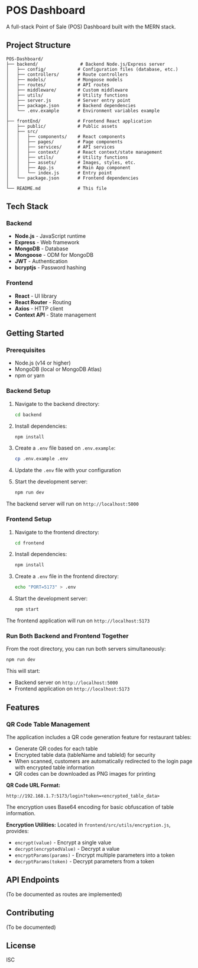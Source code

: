 # POS Dashboard

A full-stack Point of Sale (POS) Dashboard built with the MERN stack.

## Project Structure

```
POS-Dashboard/
├── backend/                # Backend Node.js/Express server
│   ├── config/            # Configuration files (database, etc.)
│   ├── controllers/       # Route controllers
│   ├── models/            # Mongoose models
│   ├── routes/            # API routes
│   ├── middleware/        # Custom middleware
│   ├── utils/             # Utility functions
│   ├── server.js          # Server entry point
│   ├── package.json       # Backend dependencies
│   └── .env.example       # Environment variables example
│
├── frontEnd/              # Frontend React application
│   ├── public/            # Public assets
│   ├── src/
│   │   ├── components/    # React components
│   │   ├── pages/         # Page components
│   │   ├── services/      # API services
│   │   ├── context/       # React context/state management
│   │   ├── utils/         # Utility functions
│   │   ├── assets/        # Images, styles, etc.
│   │   ├── App.js         # Main App component
│   │   └── index.js       # Entry point
│   └── package.json       # Frontend dependencies
│
└── README.md              # This file
```

## Tech Stack

### Backend
- **Node.js** - JavaScript runtime
- **Express** - Web framework
- **MongoDB** - Database
- **Mongoose** - ODM for MongoDB
- **JWT** - Authentication
- **bcryptjs** - Password hashing

### Frontend
- **React** - UI library
- **React Router** - Routing
- **Axios** - HTTP client
- **Context API** - State management

## Getting Started

### Prerequisites
- Node.js (v14 or higher)
- MongoDB (local or MongoDB Atlas)
- npm or yarn

### Backend Setup

1. Navigate to the backend directory:
   ```bash
   cd backend
   ```

2. Install dependencies:
   ```bash
   npm install
   ```

3. Create a `.env` file based on `.env.example`:
   ```bash
   cp .env.example .env
   ```

4. Update the `.env` file with your configuration

5. Start the development server:
   ```bash
   npm run dev
   ```

The backend server will run on `http://localhost:5000`

### Frontend Setup

1. Navigate to the frontend directory:
   ```bash
   cd frontend
   ```

2. Install dependencies:
   ```bash
   npm install
   ```

3. Create a `.env` file in the frontend directory:
   ```bash
   echo "PORT=5173" > .env
   ```

4. Start the development server:
   ```bash
   npm start
   ```

The frontend application will run on `http://localhost:5173`

### Run Both Backend and Frontend Together

From the root directory, you can run both servers simultaneously:

```bash
npm run dev
```

This will start:
- Backend server on `http://localhost:5000`
- Frontend application on `http://localhost:5173`

## Features

### QR Code Table Management

The application includes a QR code generation feature for restaurant tables:

- Generate QR codes for each table
- Encrypted table data (tableName and tableId) for security
- When scanned, customers are automatically redirected to the login page with encrypted table information
- QR codes can be downloaded as PNG images for printing

**QR Code URL Format:**
```
http://192.168.1.7:5173/login?token=<encrypted_table_data>
```

The encryption uses Base64 encoding for basic obfuscation of table information.

**Encryption Utilities:**
Located in `frontend/src/utils/encryption.js`, provides:
- `encrypt(value)` - Encrypt a single value
- `decrypt(encryptedValue)` - Decrypt a value
- `encryptParams(params)` - Encrypt multiple parameters into a token
- `decryptParams(token)` - Decrypt parameters from a token

## API Endpoints

(To be documented as routes are implemented)

## Contributing

(To be documented)

## License

ISC


